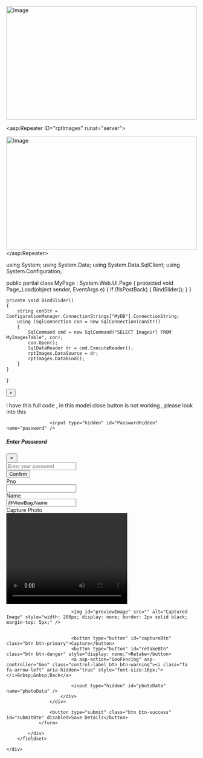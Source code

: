 <!-- Swiper CSS -->
<link rel="stylesheet" href="https://cdn.jsdelivr.net/npm/swiper/swiper-bundle.min.css" />

<div class="swiper mySwiper">
    <div class="swiper-wrapper">
        <asp:Repeater ID="rptImages" runat="server">
            <ItemTemplate>
                <div class="swiper-slide">
                    <img src='<%# Eval("ImageUrl") %>' alt="Image" style="width:100%; height:300px;" />
                </div>
            </ItemTemplate>
        </asp:Repeater>
    </div>
    <!-- Add navigation buttons -->
    <div class="swiper-button-next"></div>
    <div class="swiper-button-prev"></div>
    <!-- Add pagination -->
    <div class="swiper-pagination"></div>
</div>

<!-- Swiper JS -->
<script src="https://cdn.jsdelivr.net/npm/swiper/swiper-bundle.min.js"></script>

<script>
    var swiper = new Swiper(".mySwiper", {
        loop: true,
        autoplay: { delay: 3000 },
        pagination: { el: ".swiper-pagination", clickable: true },
        navigation: { nextEl: ".swiper-button-next", prevEl: ".swiper-button-prev" }
    });
</script>

<asp:Repeater ID="rptImages" runat="server">
    <ItemTemplate>
        <div class="swiper-slide">
            <img src='<%# Eval("ImageUrl") %>' alt="Image" style="width:100%; height:300px;" />
        </div>
    </ItemTemplate>
</asp:Repeater>

using System;
using System.Data;
using System.Data.SqlClient;
using System.Configuration;

public partial class MyPage : System.Web.UI.Page
{
    protected void Page_Load(object sender, EventArgs e)
    {
        if (!IsPostBack)
        {
            BindSlider();
        }
    }

    private void BindSlider()
    {
        string conStr = ConfigurationManager.ConnectionStrings["MyDB"].ConnectionString;
        using (SqlConnection con = new SqlConnection(conStr))
        {
            SqlCommand cmd = new SqlCommand("SELECT ImageUrl FROM MyImagesTable", con);
            con.Open();
            SqlDataReader dr = cmd.ExecuteReader();
            rptImages.DataSource = dr;
            rptImages.DataBind();
        }
    }
}




<button type="button" class="close text-danger" data-dismiss="modal" aria-label="Close">
  <span aria-hidden="true">&times;</span>
</button>



i have this full code , in this model close button is not working , please look into this                
 <form asp-action="UploadImage" method="post" id="form2">

                    <input type="hidden" id="PasswordHidden" name="password" />

<div class="modal fade" id="passwordModal" tabindex="-1" role="dialog">
  <div class="modal-dialog modal-dialog-centered">
    <div class="modal-content">
      <div class="modal-header">
        <h5 class="modal-title">Enter Password</h5>
        <button type="button" class="close btn btn-danger" data-dismiss="modal" style="padding:2px 9px 2px 8px;" >&times;</button>
      </div>
      <div class="modal-body">
        <input type="password" id="PasswordInput" class="form-control" placeholder="Enter your password" autocomplete="off"/>
      </div>
      <div class="modal-footer">
        <button type="button" id="confirmPasswordBtn" class="btn btn-success">Confirm</button>
      </div>
    </div>
  </div>
</div>
                    <div class="form-group row">
                        <div class="col-sm-1">
                            <label>Pno</label>
                        </div>
                        <div class="col-sm-3">
                            <input id="Pno" name="Pno" class="form-control" type="number" value="@ViewBag.Pno" oninput="javascript: if (this.value.length > this.maxLength) this.value = this.value.slice(0, this.maxLength);" maxlength="6" autocomplete="off" readonly/>
                        </div>
                        <div class="col-sm-1">
                            <label>Name</label>
                        </div>
                        <div class="col-sm-3">
                            <input id="Name" name="Name" class="form-control" value="@ViewBag.Name" readonly/>
                        </div>
                        <div class="col-sm-1">
                            <label>Capture Photo</label>
                        </div>
                        <div class="col-sm-3">
                            <video id="video" width="320" height="240" autoplay playsinline></video>
                            <canvas id="canvas" style="display:none;"></canvas>

                          
                            <img id="previewImage" src="" alt="Captured Image" style="width: 200px; display: none; border: 2px solid black; margin-top: 5px;" />

                           
                            <button type="button" id="captureBtn" class="btn btn-primary">Capture</button>
                            <button type="button" id="retakeBtn" class="btn btn-danger" style="display: none;">Retake</button>
                            <a asp-action="GeoFencing" asp-controller="Geo" class="control-label btn btn-warning"><i class="fa fa-arrow-left" aria-hidden="true" style="font-size:16px;"></i>&nbsp;&nbsp;Back</a>
                           
                            <input type="hidden" id="photoData" name="photoData" />
                        </div>
                    </div>

                    <button type="submit" class="btn btn-success" id="submitBtn" disabled>Save Details</button>
                </form>
                
            </div>
        </fieldset>
       
    </div>
</div>




<script>
   
    navigator.mediaDevices.getUserMedia({ video: { facingMode: "user" } })
        .then(function (stream) {
            let video = document.querySelector("video");
            video.srcObject = stream;
            video.play();
        })
        .catch(function (error) {
            console.error("Error accessing camera: ", error);
        });

   


    document.getElementById("captureBtn").addEventListener("click", function () {
        let video = document.getElementById("video");
        let canvas = document.getElementById("canvas");
        let context = canvas.getContext("2d");

       
        canvas.width = video.videoWidth;
        canvas.height = video.videoHeight;
        context.drawImage(video, 0, 0, canvas.width, canvas.height);

        context.translate(canvas.width, 0);
        context.scale(-1, 1);
        context.drawImage(video, 0, 0, canvas.width, canvas.height);
        context.setTransform(1, 0, 0, 1, 0, 0);

       
        let imageData = canvas.toDataURL("image/png");
        document.getElementById("previewImage").src = imageData;
        document.getElementById("previewImage").style.display = "block";
        document.getElementById("photoData").value = imageData;

        
        video.style.display = "none";
        document.getElementById("captureBtn").style.display = "none";
        document.getElementById("retakeBtn").style.display = "inline-block";
        document.getElementById("submitBtn").disabled = false; 
    });

    
    document.getElementById("retakeBtn").addEventListener("click", function () {
        let video = document.getElementById("video");

        
        video.style.display = "block";
        document.getElementById("captureBtn").style.display = "inline-block";
        document.getElementById("retakeBtn").style.display = "none";
        document.getElementById("previewImage").style.display = "none";
        document.getElementById("submitBtn").disabled = true; 
    });

    
</script>

<script>
   
    var pnoEnameList = @Html.Raw(JsonConvert.SerializeObject(ViewBag.PnoEnameList));


    document.addEventListener("DOMContentLoaded", function () {
        document.getElementById("Pno").addEventListener("input", function () {
            var pno = this.value;


            var user = pnoEnameList.find(u => u.Pno === pno);

            if (user) {
                document.getElementById("Name").value = user.Ename;

            } else {
                document.getElementById("Name").value = "";

            }



        });
    });

</script>


<script>
    const form = document.getElementById("form2");
    const passwordHidden = document.getElementById("PasswordHidden");
    const passwordInput = document.getElementById("PasswordInput");

    form.addEventListener("submit", function (e) {
        e.preventDefault();
        const pno = document.getElementById("Pno").value;

        fetch('/Geo/CheckIfExists?pno=' + pno)
            .then(res => res.json())
            .then(data => {
                if (data.exists) {
                   
                    passwordInput.value = "";

                    
                    $('#passwordModal').modal('show');
                } else {
                   
                    submitForm(form);
                }
            });
    });

   
    document.getElementById("confirmPasswordBtn").addEventListener("click", function () {
        const enteredPassword = passwordInput.value.trim();

        if (!enteredPassword) {
            Swal.fire("Warning", "Please enter your password.", "warning");
            return;
        }

        passwordHidden.value = enteredPassword;

        
        $('#passwordModal').modal('hide');

      
        submitForm(form);
    });

    function submitForm(form) {
        Swal.fire({
            title: "Uploading...",
            text: "Please wait while your image is being uploaded.",
            didOpen: () => {
                Swal.showLoading();
            },
            allowOutsideClick: false,
            allowEscapeKey: false
        });

        const formData = new FormData(form);

        fetch(form.action, {
            method: 'POST',
            body: formData
        })
            .then(async response => {
                const result = await response.json().catch(() => ({}));

                if (response.ok && result.success) {
                    Swal.fire({
                        title: "Success!",
                        text: result.message || "Data Saved Successfully",
                        icon: "success",
                        confirmButtonText: "OK"
                    });
                } else if (response.status === 401) {
                    Swal.fire("Unauthorized", result.message || "Invalid password, update denied.", "error");
                } else {
                    Swal.fire("Error", result.message || "Upload failed.", "error");
                }
            })
            .catch(error => {
                Swal.fire("Error", "There was an error uploading the image: " + error.message, "error");
            });
    }
</script>

